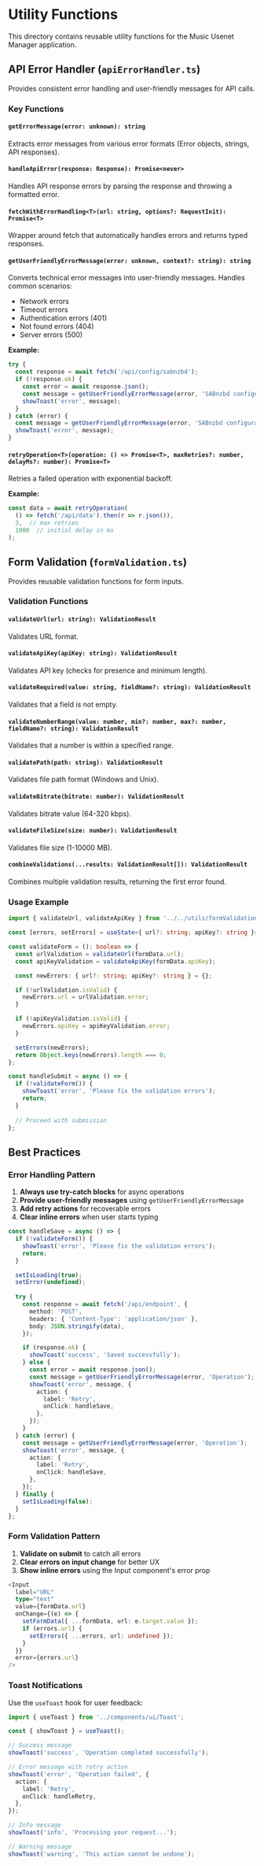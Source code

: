 # Utility Functions

This directory contains reusable utility functions for the Music Usenet Manager application.

## API Error Handler (`apiErrorHandler.ts`)

Provides consistent error handling and user-friendly messages for API calls.

### Key Functions

#### `getErrorMessage(error: unknown): string`
Extracts error messages from various error formats (Error objects, strings, API responses).

#### `handleApiError(response: Response): Promise<never>`
Handles API response errors by parsing the response and throwing a formatted error.

#### `fetchWithErrorHandling<T>(url: string, options?: RequestInit): Promise<T>`
Wrapper around fetch that automatically handles errors and returns typed responses.

#### `getUserFriendlyErrorMessage(error: unknown, context?: string): string`
Converts technical error messages into user-friendly messages. Handles common scenarios:
- Network errors
- Timeout errors
- Authentication errors (401)
- Not found errors (404)
- Server errors (500)

**Example:**
```typescript
try {
  const response = await fetch('/api/config/sabnzbd');
  if (!response.ok) {
    const error = await response.json();
    const message = getUserFriendlyErrorMessage(error, 'SABnzbd configuration');
    showToast('error', message);
  }
} catch (error) {
  const message = getUserFriendlyErrorMessage(error, 'SABnzbd configuration');
  showToast('error', message);
}
```

#### `retryOperation<T>(operation: () => Promise<T>, maxRetries?: number, delayMs?: number): Promise<T>`
Retries a failed operation with exponential backoff.

**Example:**
```typescript
const data = await retryOperation(
  () => fetch('/api/data').then(r => r.json()),
  3,  // max retries
  1000  // initial delay in ms
);
```

## Form Validation (`formValidation.ts`)

Provides reusable validation functions for form inputs.

### Validation Functions

#### `validateUrl(url: string): ValidationResult`
Validates URL format.

#### `validateApiKey(apiKey: string): ValidationResult`
Validates API key (checks for presence and minimum length).

#### `validateRequired(value: string, fieldName?: string): ValidationResult`
Validates that a field is not empty.

#### `validateNumberRange(value: number, min?: number, max?: number, fieldName?: string): ValidationResult`
Validates that a number is within a specified range.

#### `validatePath(path: string): ValidationResult`
Validates file path format (Windows and Unix).

#### `validateBitrate(bitrate: number): ValidationResult`
Validates bitrate value (64-320 kbps).

#### `validateFileSize(size: number): ValidationResult`
Validates file size (1-10000 MB).

#### `combineValidations(...results: ValidationResult[]): ValidationResult`
Combines multiple validation results, returning the first error found.

### Usage Example

```typescript
import { validateUrl, validateApiKey } from '../../utils/formValidation';

const [errors, setErrors] = useState<{ url?: string; apiKey?: string }>({});

const validateForm = (): boolean => {
  const urlValidation = validateUrl(formData.url);
  const apiKeyValidation = validateApiKey(formData.apiKey);

  const newErrors: { url?: string; apiKey?: string } = {};

  if (!urlValidation.isValid) {
    newErrors.url = urlValidation.error;
  }

  if (!apiKeyValidation.isValid) {
    newErrors.apiKey = apiKeyValidation.error;
  }

  setErrors(newErrors);
  return Object.keys(newErrors).length === 0;
};

const handleSubmit = async () => {
  if (!validateForm()) {
    showToast('error', 'Please fix the validation errors');
    return;
  }
  
  // Proceed with submission
};
```

## Best Practices

### Error Handling Pattern

1. **Always use try-catch blocks** for async operations
2. **Provide user-friendly messages** using `getUserFriendlyErrorMessage`
3. **Add retry actions** for recoverable errors
4. **Clear inline errors** when user starts typing

```typescript
const handleSave = async () => {
  if (!validateForm()) {
    showToast('error', 'Please fix the validation errors');
    return;
  }

  setIsLoading(true);
  setError(undefined);
  
  try {
    const response = await fetch('/api/endpoint', {
      method: 'POST',
      headers: { 'Content-Type': 'application/json' },
      body: JSON.stringify(data),
    });

    if (response.ok) {
      showToast('success', 'Saved successfully');
    } else {
      const error = await response.json();
      const message = getUserFriendlyErrorMessage(error, 'Operation');
      showToast('error', message, {
        action: {
          label: 'Retry',
          onClick: handleSave,
        },
      });
    }
  } catch (error) {
    const message = getUserFriendlyErrorMessage(error, 'Operation');
    showToast('error', message, {
      action: {
        label: 'Retry',
        onClick: handleSave,
      },
    });
  } finally {
    setIsLoading(false);
  }
};
```

### Form Validation Pattern

1. **Validate on submit** to catch all errors
2. **Clear errors on input change** for better UX
3. **Show inline errors** using the Input component's error prop

```typescript
<Input
  label="URL"
  type="text"
  value={formData.url}
  onChange={(e) => {
    setFormData({ ...formData, url: e.target.value });
    if (errors.url) {
      setErrors({ ...errors, url: undefined });
    }
  }}
  error={errors.url}
/>
```

### Toast Notifications

Use the `useToast` hook for user feedback:

```typescript
import { useToast } from '../components/ui/Toast';

const { showToast } = useToast();

// Success message
showToast('success', 'Operation completed successfully');

// Error message with retry action
showToast('error', 'Operation failed', {
  action: {
    label: 'Retry',
    onClick: handleRetry,
  },
});

// Info message
showToast('info', 'Processing your request...');

// Warning message
showToast('warning', 'This action cannot be undone');
```
